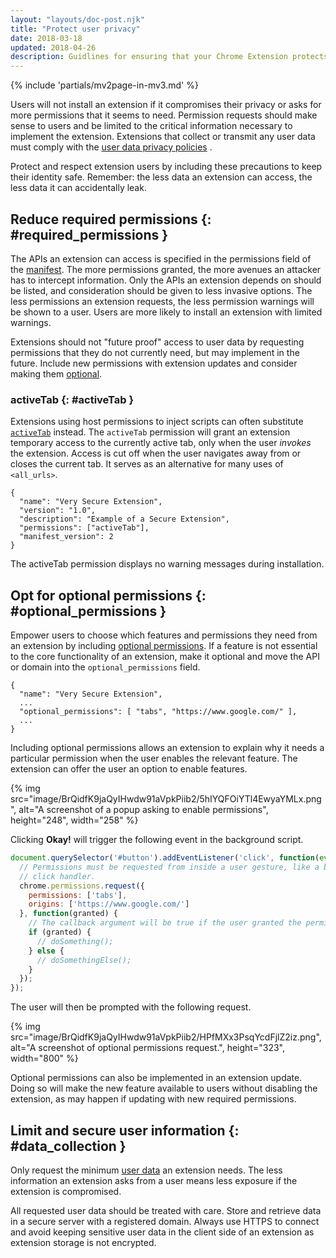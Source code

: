 ```yaml
---
layout: "layouts/doc-post.njk"
title: "Protect user privacy"
date: 2018-03-18
updated: 2018-04-26
description: Guidlines for ensuring that your Chrome Extension protects user privacy.
---
```


{% include 'partials/mv2page-in-mv3.md' %}

Users will not install an extension if it compromises their privacy or asks for more permissions
that it seems to need. Permission requests should make sense to users and be limited to the critical
information necessary to implement the extension. Extensions that collect or transmit any user data
must comply with the [user data privacy policies][1] .

Protect and respect extension users by including these precautions to keep their identity safe.
Remember: the less data an extension can access, the less data it can accidentally leak.

## Reduce required permissions {: #required_permissions }

The APIs an extension can access is specified in the permissions field of the [manifest][2]. The
more permissions granted, the more avenues an attacker has to intercept information. Only the APIs
an extension depends on should be listed, and consideration should be given to less invasive
options. The less permissions an extension requests, the less permission warnings will be shown to a
user. Users are more likely to install an extension with limited warnings.

Extensions should not "future proof" access to user data by requesting permissions that they do not
currently need, but may implement in the future. Include new permissions with extension updates and
consider making them [optional][3].

### activeTab {: #activeTab }

Extensions using host permissions to inject scripts can often substitute [`activeTab`][4] instead.
The `activeTab` permission will grant an extension temporary access to the currently active tab,
only when the user _invokes_ the extension. Access is cut off when the user navigates away from or
closes the current tab. It serves as an alternative for many uses of `<all_urls>`.

```json/4
{
  "name": "Very Secure Extension",
  "version": "1.0",
  "description": "Example of a Secure Extension",
  "permissions": ["activeTab"],
  "manifest_version": 2
}
```

The activeTab permission displays no warning messages during installation.

## Opt for optional permissions {: #optional_permissions }

Empower users to choose which features and permissions they need from an extension by including
[optional permissions][5]. If a feature is not essential to the core functionality of an extension,
make it optional and move the API or domain into the `optional_permissions` field.

```json/3
{
  "name": "Very Secure Extension",
  ...
  "optional_permissions": [ "tabs", "https://www.google.com/" ],
  ...
}
```

Including optional permissions allows an extension to explain why it needs a particular permission
when the user enables the relevant feature. The extension can offer the user an option to enable
features.

{% img src="image/BrQidfK9jaQyIHwdw91aVpkPiib2/5hIYQFOiYTl4EwyaYMLx.png", 
       alt="A screenshot of a popup asking to enable permissions", height="248", width="258" %}

Clicking **Okay!** will trigger the following event in the background script.

```js
document.querySelector('#button').addEventListener('click', function(event) {
  // Permissions must be requested from inside a user gesture, like a button's
  // click handler.
  chrome.permissions.request({
    permissions: ['tabs'],
    origins: ['https://www.google.com/']
  }, function(granted) {
    // The callback argument will be true if the user granted the permissions.
    if (granted) {
      // doSomething();
    } else {
      // doSomethingElse();
    }
  });
});
```

The user will then be prompted with the following request.

{% img src="image/BrQidfK9jaQyIHwdw91aVpkPiib2/HPfMXx3PsqYcdFjlZ2iz.png",
       alt="A screenshot of optional permissions request.", height="323", width="800" %}

Optional permissions can also be implemented in an extension update. Doing so will make the new
feature available to users without disabling the extension, as may happen if updating with new
required permissions.

## Limit and secure user information {: #data_collection }

Only request the minimum [user data][6] an extension needs. The less information an extension asks
from a user means less exposure if the extension is compromised.

All requested user data should be treated with care. Store and retrieve data in a secure server with
a registered domain. Always use HTTPS to connect and avoid keeping sensitive user data in the client
side of an extension as extension storage is not encrypted.

[1]: /docs/webstore/program_policies#userdata
[2]: /manifest
[3]: #optional_permissions
[4]: /activeTab
[5]: /permissions#manifest
[6]: /webstore/user_data
